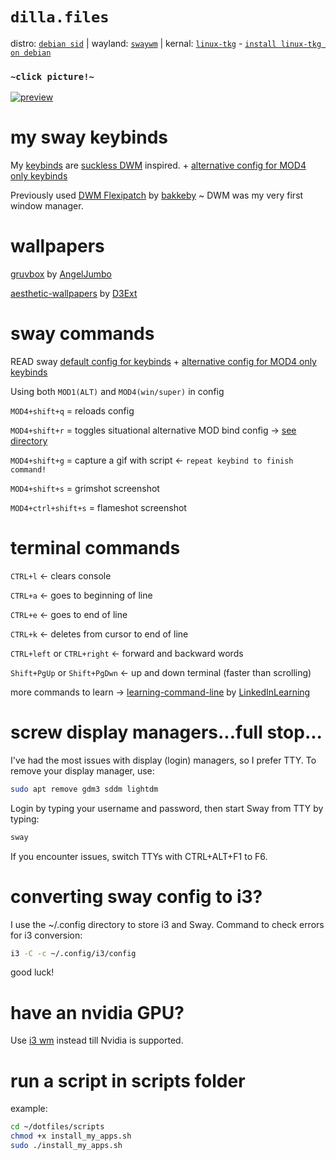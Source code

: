 # `dilla.files`
distro: [`debian sid`](https://www.debian.org/releases/sid/) | wayland: [`swaywm`](https://github.com/swaywm/sway) | kernal: [`linux-tkg`](https://github.com/Frogging-Family/linux-tkg) - [`install linux-tkg on debian`](https://github.com/Frogging-Family/linux-tkg?tab=readme-ov-file#deb-debian-ubuntu-and-derivatives-and-rpm-fedora-suse-and-derivatives-based-distributions)

### `~click picture!~`
[![preview](https://i.imgur.com/1JOMnpC.png)](https://youtu.be/sL1O7zuQIuE)

# my sway keybinds

My [keybinds](https://github.com/dillacorn/dotfiles/blob/main/config/sway/config) are [suckless DWM](https://dwm.suckless.org/) inspired. + [alternative config for MOD4 only keybinds](https://github.com/Dillacorn/dotfiles/blob/main/config/sway/super.config)

Previously used [DWM Flexipatch](https://github.com/bakkeby/dwm-flexipatch) by [bakkeby](https://github.com/bakkeby) ~ DWM was my very first window manager.

# wallpapers

[gruvbox](https://github.com/AngelJumbo/gruvbox-wallpapers) by [AngelJumbo](https://github.com/AngelJumbo)

[aesthetic-wallpapers](https://github.com/D3Ext/aesthetic-wallpapers) by [D3Ext](https://github.com/D3Ext)

# sway commands

READ sway [default config for keybinds](https://github.com/dillacorn/dotfiles/blob/main/config/sway/config) + [alternative config for MOD4 only keybinds](https://github.com/Dillacorn/dotfiles/blob/main/config/sway/super.config)

Using both `MOD1(ALT)` and `MOD4(win/super)` in config

`MOD4+shift+q` = reloads config

`MOD4+shift+r` = toggles situational alternative MOD bind config -> [see directory](https://github.com/Dillacorn/dotfiles/tree/main/config/sway)

`MOD4+shift+g` = capture a gif with script <- `repeat keybind to finish command!`

`MOD4+shift+s` = grimshot screenshot

`MOD4+ctrl+shift+s` = flameshot screenshot

# terminal commands

`CTRL+l` <- clears console

`CTRL+a` <- goes to beginning of line

`CTRL+e` <- goes to end of line

`CTRL+k` <- deletes from cursor to end of line

`CTRL+left` or `CTRL+right` <- forward and backward words

`Shift+PgUp` or `Shift+PgDwn` <- up and down terminal (faster than scrolling)

more commands to learn -> [learning-command-line](https://github.com/LinkedInLearning/learning-linux-command-line-3005201/blob/e0cfdc8244b804b57c04b5cffc55c0b322122457/commands.md) by [LinkedInLearning](https://github.com/LinkedInLearning)

# screw display managers...full stop...

I've had the most issues with display (login) managers, so I prefer TTY. To remove your display manager, use:

```sh
sudo apt remove gdm3 sddm lightdm
```

Login by typing your username and password, then start Sway from TTY by typing:

```sh
sway
```

If you encounter issues, switch TTYs with CTRL+ALT+F1 to F6.

# converting sway config to i3?

I use the ~/.config directory to store i3 and Sway. Command to check errors for i3 conversion:

```sh
i3 -C -c ~/.config/i3/config
```

good luck!

# have an nvidia GPU?

Use [i3 wm](https://github.com/i3/i3) instead till Nvidia is supported.

# run a script in scripts folder

example:

```sh
cd ~/dotfiles/scripts
chmod +x install_my_apps.sh
sudo ./install_my_apps.sh
```
